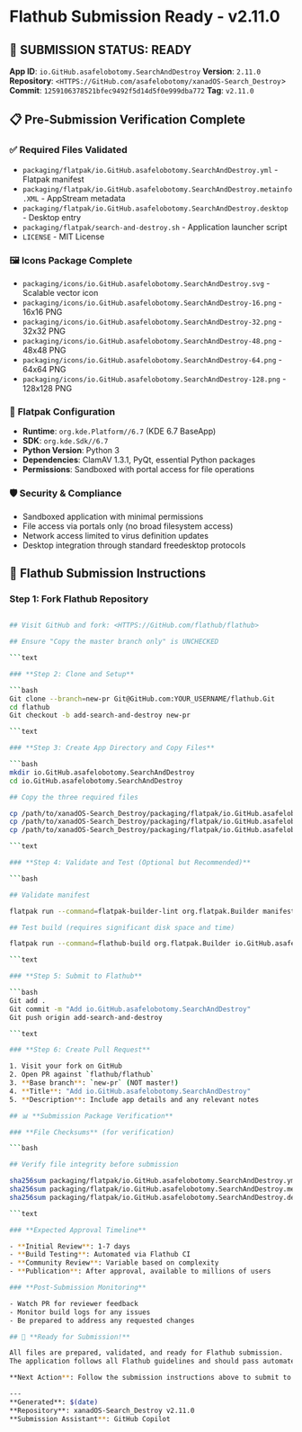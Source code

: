 # Flathub Submission Ready - v2.11.0

## 🎯 **SUBMISSION STATUS: READY**

**App ID**: `io.GitHub.asafelobotomy.SearchAndDestroy`
**Version**: `2.11.0`
**Repository**: `<HTTPS://GitHub.com/asafelobotomy/xanadOS-Search_Destroy`>
**Commit**: `1259106378521bfec9492f5d14d5f0e999dba772`
**Tag**: `v2.11.0`

## 📋 **Pre-Submission Verification Complete**

### ✅ **Required Files Validated**

- `packaging/flatpak/io.GitHub.asafelobotomy.SearchAndDestroy.yml` - Flatpak manifest
- `packaging/flatpak/io.GitHub.asafelobotomy.SearchAndDestroy.metainfo.XML` - AppStream metadata
- `packaging/flatpak/io.GitHub.asafelobotomy.SearchAndDestroy.desktop` - Desktop entry
- `packaging/flatpak/search-and-destroy.sh` - Application launcher script
- `LICENSE` - MIT License

### 🖼️ **Icons Package Complete**

- `packaging/icons/io.GitHub.asafelobotomy.SearchAndDestroy.svg` - Scalable vector icon
- `packaging/icons/io.GitHub.asafelobotomy.SearchAndDestroy-16.png` - 16x16 PNG
- `packaging/icons/io.GitHub.asafelobotomy.SearchAndDestroy-32.png` - 32x32 PNG
- `packaging/icons/io.GitHub.asafelobotomy.SearchAndDestroy-48.png` - 48x48 PNG
- `packaging/icons/io.GitHub.asafelobotomy.SearchAndDestroy-64.png` - 64x64 PNG
- `packaging/icons/io.GitHub.asafelobotomy.SearchAndDestroy-128.png` - 128x128 PNG

### 🔧 **Flatpak Configuration**

- **Runtime**: `org.kde.Platform//6.7` (KDE 6.7 BaseApp)
- **SDK**: `org.kde.Sdk//6.7`
- **Python Version**: Python 3
- **Dependencies**: ClamAV 1.3.1, PyQt, essential Python packages
- **Permissions**: Sandboxed with portal access for file operations

### 🛡️ **Security & Compliance**

- Sandboxed application with minimal permissions
- File access via portals only (no broad filesystem access)
- Network access limited to virus definition updates
- Desktop integration through standard freedesktop protocols

## 🚀 **Flathub Submission Instructions**

### **Step 1: Fork Flathub Repository**

```bash

## Visit GitHub and fork: <HTTPS://GitHub.com/flathub/flathub>

## Ensure "Copy the master branch only" is UNCHECKED

```text

### **Step 2: Clone and Setup**

```bash
Git clone --branch=new-pr Git@GitHub.com:YOUR_USERNAME/flathub.Git
cd flathub
Git checkout -b add-search-and-destroy new-pr

```text

### **Step 3: Create App Directory and Copy Files**

```bash
mkdir io.GitHub.asafelobotomy.SearchAndDestroy
cd io.GitHub.asafelobotomy.SearchAndDestroy

## Copy the three required files

cp /path/to/xanadOS-Search_Destroy/packaging/flatpak/io.GitHub.asafelobotomy.SearchAndDestroy.yml .
cp /path/to/xanadOS-Search_Destroy/packaging/flatpak/io.GitHub.asafelobotomy.SearchAndDestroy.metainfo.XML .
cp /path/to/xanadOS-Search_Destroy/packaging/flatpak/io.GitHub.asafelobotomy.SearchAndDestroy.desktop .

```text

### **Step 4: Validate and Test (Optional but Recommended)**

```bash

## Validate manifest

flatpak run --command=flatpak-builder-lint org.flatpak.Builder manifest io.GitHub.asafelobotomy.SearchAndDestroy.yml

## Test build (requires significant disk space and time)

flatpak run --command=flathub-build org.flatpak.Builder io.GitHub.asafelobotomy.SearchAndDestroy.yml

```text

### **Step 5: Submit to Flathub**

```bash
Git add .
Git commit -m "Add io.GitHub.asafelobotomy.SearchAndDestroy"
Git push origin add-search-and-destroy

```text

### **Step 6: Create Pull Request**

1. Visit your fork on GitHub
2. Open PR against `flathub/flathub`
3. **Base branch**: `new-pr` (NOT master!)
4. **Title**: "Add io.GitHub.asafelobotomy.SearchAndDestroy"
5. **Description**: Include app details and any relevant notes

## 📊 **Submission Package Verification**

### **File Checksums** (for verification)

```bash

## Verify file integrity before submission

sha256sum packaging/flatpak/io.GitHub.asafelobotomy.SearchAndDestroy.yml
sha256sum packaging/flatpak/io.GitHub.asafelobotomy.SearchAndDestroy.metainfo.XML
sha256sum packaging/flatpak/io.GitHub.asafelobotomy.SearchAndDestroy.desktop

```text

### **Expected Approval Timeline**

- **Initial Review**: 1-7 days
- **Build Testing**: Automated via Flathub CI
- **Community Review**: Variable based on complexity
- **Publication**: After approval, available to millions of users

### **Post-Submission Monitoring**

- Watch PR for reviewer feedback
- Monitor build logs for any issues
- Be prepared to address any requested changes

## 🎉 **Ready for Submission!**

All files are prepared, validated, and ready for Flathub submission.
The application follows all Flathub guidelines and should pass automated validation.

**Next Action**: Follow the submission instructions above to submit to Flathub!

---
**Generated**: $(date)
**Repository**: xanadOS-Search_Destroy v2.11.0
**Submission Assistant**: GitHub Copilot
